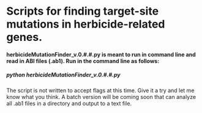 # Scripts for finding target-site mutations in herbicide-related genes.

#### herbicideMutationFinder_v.0.#.#.py is meant to run in command line and read in ABI files (.ab1).  Run in the command line as follows:

##### python herbicideMutationFinder_v.0.#.#.py <YOURABIFILEHERE>

The script is not written to accept flags at this time.  Give it a try and let me know what you think.  A batch version will be coming soon that can analyze all .ab1 files in a directory and output to a text file.